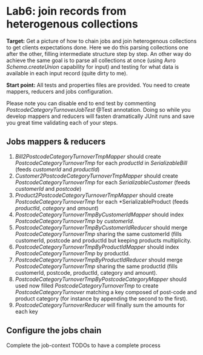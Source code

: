 # Lab6: join records from heterogenous collections
**Target:** Get a picture of how to chain jobs and join heterogenous collections to get clients expectations done.
Here we do this parsing collections one after the other, filling intermediate structure step by step.
An other way do achieve the same goal is to parse all collections at once (using Avro *Schema.createUnion* capability for input) and testing for what data is available in each input record (quite dirty to me).

**Start point:** All tests and properties files are provided. You need to create mappers, reducers and jobs configuration.

Please note you can disable end to end test by commenting *PostcodeCategoryTurnoverJobTest* @Test annotation. 
Doing so while you develop mappers and reducers will fasten dramatically JUnit runs and save you great time validating each of your steps.

## Jobs mappers & reducers
1. *Bill2PostcodeCategoryTurnoverTmpMapper* should create *PostcodeCategoryTurnoverTmp* for each *productId* in *SerializableBill* (feeds *customerId* and *productId*)
2. *Customer2PostcodeCategoryTurnoverTmpMapper* should create *PostcodeCategoryTurnoverTmp* for each *SerializableCustomer* (feeds *customerId* and *postcode*)
3. *Product2PostcodeCategoryTurnoverTmpMapper* should create *PostcodeCategoryTurnoverTmp* for each *SerializableProduct (feeds *productId*, *category* and *amount*)
4. *PostcodeCategoryTurnoverTmpByCustomerIdMapper* should index *PostcodeCategoryTurnoverTmp* by *customerId*.
5. *PostcodeCategoryTurnoverTmpByCustomerIdReducer* should merge *PostcodeCategoryTurnoverTmp* sharing the same customerId (fills customerId, postcode and productId but keeping products multiplicity.
6. *PostcodeCategoryTurnoverTmpByProductIdMapper* should index *PostcodeCategoryTurnoverTmp* by productId.
7. *PostcodeCategoryTurnoverTmpByProductIdReducer* should merge *PostcodeCategoryTurnoverTmp* sharing the same productId (fills customerId, postcode, productId, category and amount).
8. *PostcodeCategoryTurnoverTmpByPostcodeCategoryMapper* should used now filled *PostcodeCategoryTurnoverTmp* to create *PostcodeCategoryTurnover* matching a key composed of post-code and product category (for instance by appending the second to the first).
9. *PostcodeCategoryTurnoverReducer* will finally sum the amounts for each key

## Configure the jobs chain
Complete the job-context TODOs to have a complete process